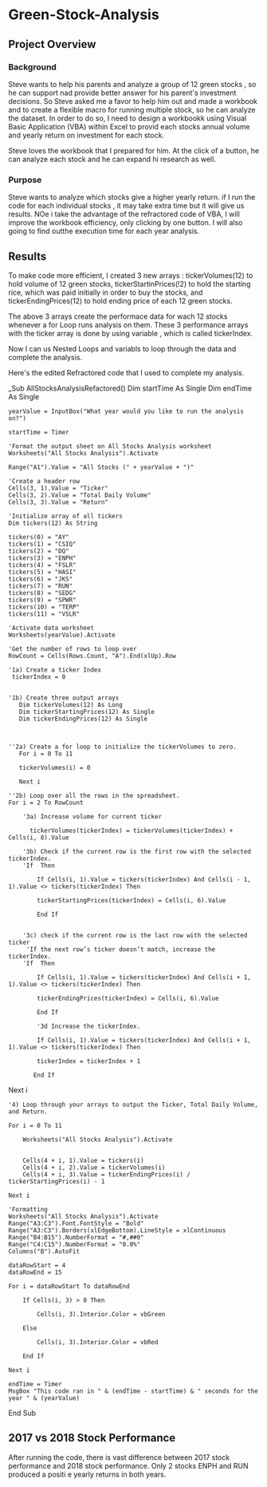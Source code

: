 # Green-Stock-Analysis

## Project Overview
 
 ###  Background
 
Steve wants to help his parents and analyze a group of 12 green stocks , so he can support nad provide better answer for his parent's investment decisions. So Steve asked me a favor to help him out and made a workbook and to create a flexible macro for running multiple stock, so he can analyze the dataset. In order to do so, I  need to design a workbookk using Visual Basic Application (VBA) within Excel to provid each stocks annual volume and yearly return on investment for each stock.
  
Steve loves the workbook that I prepared for him. At the click of a button, he can analyze each stock and he can expand hi research as well.

### Purpose

Steve wants to analyze which stocks give a higher yearly return. if I run the code for each individual stocks , it may take extra time but it will give us results.  NOe i take the advantage of the refractored code of VBA, I will improve the workbook efficiency, only clicking by one button. I will also going to find outthe execution time for each year analysis.

## Results

To make code more efficient, I created 3 new arrays : tickerVolumes(12) to hold volume of 12 green stocks, tickerStartinPrices(!2) to hold the starting rice, which was paid initially in order to buy the stocks, and tickerEndingPrices(12) to hold ending price of each 12 green stocks.

The above 3 arrays create the performace data for wach 12 stocks whenever a for Loop runs analysis on them. These 3 performance arrays with the ticker array is done by using variable , which is called tickerIndex.

Now I can us Nested Loops  and variabls to loop through the data and complete the analysis.

Here's the edited Refractored code that I used to complete my analysis.

_Sub AllStocksAnalysisRefactored()
    Dim startTime As Single
    Dim endTime  As Single

    yearValue = InputBox("What year would you like to run the analysis on?")

    startTime = Timer
    
    'Format the output sheet on All Stocks Analysis worksheet
    Worksheets("All Stocks Analysis").Activate
    
    Range("A1").Value = "All Stocks (" + yearValue + ")"
    
    'Create a header row
    Cells(3, 1).Value = "Ticker"
    Cells(3, 2).Value = "Total Daily Volume"
    Cells(3, 3).Value = "Return"

    'Initialize array of all tickers
    Dim tickers(12) As String
    
    tickers(0) = "AY"
    tickers(1) = "CSIQ"
    tickers(2) = "DQ"
    tickers(3) = "ENPH"
    tickers(4) = "FSLR"
    tickers(5) = "HASI"
    tickers(6) = "JKS"
    tickers(7) = "RUN"
    tickers(8) = "SEDG"
    tickers(9) = "SPWR"
    tickers(10) = "TERP"
    tickers(11) = "VSLR"
    
    'Activate data worksheet
    Worksheets(yearValue).Activate
    
    'Get the number of rows to loop over
    RowCount = Cells(Rows.Count, "A").End(xlUp).Row
    
    '1a) Create a ticker Index
     tickerIndex = 0
    

    '1b) Create three output arrays
       Dim tickerVolumes(12) As Long
       Dim tickerStartingPrices(12) As Single
       Dim tickerEndingPrices(12) As Single
              
    
    
    ''2a) Create a for loop to initialize the tickerVolumes to zero.
       For i = 0 To 11
       
       tickerVolumes(i) = 0
       
       Next i
        
    ''2b) Loop over all the rows in the spreadsheet.
    For i = 2 To RowCount
    
        '3a) Increase volume for current ticker
          
          tickerVolumes(tickerIndex) = tickerVolumes(tickerIndex) + Cells(i, 8).Value
        
        '3b) Check if the current row is the first row with the selected tickerIndex.
        'If  Then
            
            If Cells(i, 1).Value = tickers(tickerIndex) And Cells(i - 1, 1).Value <> tickers(tickerIndex) Then
            
            tickerStartingPrices(tickerIndex) = Cells(i, 6).Value
            
            End If
            
                
        '3c) check if the current row is the last row with the selected ticker
         'If the next row’s ticker doesn’t match, increase the tickerIndex.
        'If  Then
             
            If Cells(i, 1).Value = tickers(tickerIndex) And Cells(i + 1, 1).Value <> tickers(tickerIndex) Then

            tickerEndingPrices(tickerIndex) = Cells(i, 6).Value
            
            End If

            '3d Increase the tickerIndex.
            
            If Cells(i, 1).Value = tickers(tickerIndex) And Cells(i + 1, 1).Value <> tickers(tickerIndex) Then
            
            tickerIndex = tickerIndex + 1
            
           End If
                      
        
       
   Next i
    
    '4) Loop through your arrays to output the Ticker, Total Daily Volume, and Return.
    
    For i = 0 To 11
        
        Worksheets("All Stocks Analysis").Activate
        
        
        Cells(4 + i, 1).Value = tickers(i)
        Cells(4 + i, 2).Value = tickerVolumes(i)
        Cells(4 + i, 3).Value = tickerEndingPrices(i) / tickerStartingPrices(i) - 1
        
    Next i
    
    'Formatting
    Worksheets("All Stocks Analysis").Activate
    Range("A3:C3").Font.FontStyle = "Bold"
    Range("A3:C3").Borders(xlEdgeBottom).LineStyle = xlContinuous
    Range("B4:B15").NumberFormat = "#,##0"
    Range("C4:C15").NumberFormat = "0.0%"
    Columns("B").AutoFit

    dataRowStart = 4
    dataRowEnd = 15

    For i = dataRowStart To dataRowEnd
        
        If Cells(i, 3) > 0 Then
            
            Cells(i, 3).Interior.Color = vbGreen
            
        Else
        
            Cells(i, 3).Interior.Color = vbRed
            
        End If
        
    Next i
 
    endTime = Timer
    MsgBox "This code ran in " & (endTime - startTime) & " seconds for the year " & (yearValue)

End Sub


## 2017 vs 2018 Stock Performance

After running the code, there is vast difference between 2017 stock performance and 2018 stock performance. Only 2 stocks ENPH  and RUN produced a positi e yearly returns in both years. 


 
